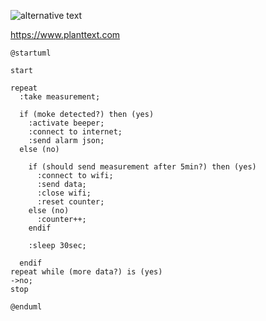 ![alternative text](http://www.plantuml.com/plantuml/proxy?cache=no&src=https://raw.githubusercontent.com/YiannisBourkelis/IoT-Fire-Alarm/master/experiments/smoke_detection_thingsboard_1/smoke_detection_thingsboard_1/activity_diagram.txt)


https://www.planttext.com


```
@startuml

start

repeat
  :take measurement;

  if (moke detected?) then (yes)
    :activate beeper;
    :connect to internet;
    :send alarm json;
  else (no)
  
    if (should send measurement after 5min?) then (yes)
      :connect to wifi;
      :send data;
      :close wifi;
      :reset counter;
    else (no)
      :counter++;
    endif
    
    :sleep 30sec;
    
  endif
repeat while (more data?) is (yes)
->no;
stop

@enduml
```
